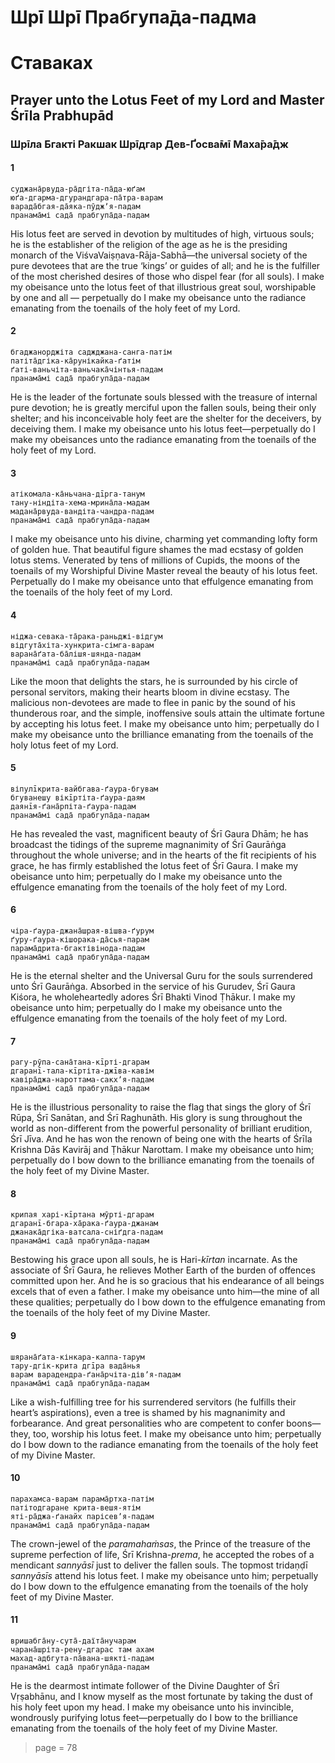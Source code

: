 # Шрī Шрī Прабгупа̄да-падма
# Ставаках

## Prayer unto the Lotus Feet of my Lord and Master Śrīla Prabhupād

### Шрīла Бгакті Ракшак Шрīдгар Дев-Ґосва̄мī Маха̄ра̄дж

#### 1

    суджана̄рвуда-ра̄дгіта-па̄да-юґам
    юґа-дгарма-дгурандгара-па̄тра-варам
    варада̄бгая-да̄яка-пӯджʼя-падам
    пранама̄мі сада̄ прабгупа̄да-падам

His lotus feet are served in devotion by multitudes of high, virtuous souls; he is the establisher of the religion of the age as he is the presiding monarch of the ViśvaVaiṣṇava-Rāja-Sabhā—the universal society of the pure devotees that are the true ‘kings’ or guides of all; and he is the fulfiller of the most cherished desires of those who dispel fear (for all souls). I make my obeisance unto the lotus feet of that illustrious great soul, worshipable by one and all — perpetually do I make my obeisance unto the radiance emanating from the toenails of the holy feet of my Lord.

#### 2

    бгаджанорджіта саджджана-санга-патім
    патіта̄дгіка-ка̄рунікайка-ґатім
    ґаті-ваньчіта-ваньчака̄чінтья-падам
    пранама̄мі сада̄ прабгупа̄да-падам

He is the leader of the fortunate souls blessed with the treasure of internal pure devotion; he is greatly merciful upon the fallen souls, being their only shelter; and his inconceivable holy feet are the shelter for the deceivers, by deceiving them. I make my obeisance unto his lotus feet—perpetually do I make my obeisances unto the radiance emanating from the toenails of the holy feet of my Lord.

#### 3

    атікомала-ка̄ньчана-дīрга-танум
    тану-ніндіта-хема-мрина̄ла-мадам
    мадана̄рвуда-вандіта-чандра-падам
    пранама̄мі сада̄ прабгупа̄да-падам

I make my obeisance unto his divine, charming yet commanding lofty form of golden hue. That beautiful figure shames the mad ecstasy of golden lotus stems. Venerated by tens of millions of Cupids, the moons of the toenails of my Worshipful Divine Master reveal the beauty of his lotus feet. Perpetually do I make my obeisance unto that effulgence emanating from the toenails of the holy feet of my Lord.

#### 4

    ніджа-севака-та̄рака-раньджі-відгум
    відгута̄хіта-хункрита-сімга-варам
    варана̄ґата-ба̄лішя-шянда-падам
    пранама̄мі сада̄ прабгупа̄да-падам

Like the moon that delights the stars, he is surrounded by his circle of personal servitors, making their hearts bloom in divine ecstasy. The malicious non-devotees are made to flee in panic by the sound of his thunderous roar, and the simple, inoffensive souls attain the ultimate fortune by accepting his lotus feet. I make my obeisance unto him; perpetually do I make my obeisance unto the brilliance emanating from the toenails of the holy lotus feet of my Lord.

#### 5

    віпулīкрита-вайбгава-ґаура-бгувам
    бгуванешу вікīртіта-ґаура-даям
    даянīя-ґана̄рпіта-ґаура-падам
    пранама̄мі сада̄ прабгупа̄да-падам

He has revealed the vast, magnificent beauty of Śrī Gaura Dhām; he has broadcast the tidings of the supreme magnanimity of Śrī Gaurāṅga throughout the whole universe; and in the hearts of the fit recipients of his grace, he has firmly established the lotus feet of Śrī Gaura. I make my obeisance unto him; perpetually do I make my obeisance unto the effulgence emanating from the toenails of the holy feet of my Lord.

#### 6

    чіра-ґаура-джана̄шрая-вішва-ґурум
    ґуру-ґаура-кішорака-да̄сья-парам
    парама̄дрита-бгактівінода-падам
    пранама̄мі сада̄ прабгупа̄да-падам

He is the eternal shelter and the Universal Guru for the souls surrendered unto Śrī Gaurāṅga. Absorbed in the service of his Gurudev, Śrī Gaura Kiśora, he wholeheartedly adores Śrī Bhakti Vinod Ṭhākur. I make my obeisance unto him; perpetually do I make my obeisance unto the effulgence emanating from the toenails of the holy feet of my Lord.

#### 7

    рагу-рӯпа-сана̄тана-кīрті-дгарам
    дгаранī-тала-кīртіта-джīва-кавім
    кавіра̄джа-нароттама-сакхʼя-падам
    пранама̄мі сада̄ прабгупа̄да-падам

He is the illustrious personality to raise the flag that sings the glory of Śrī Rūpa, Śrī Sanātan, and Śrī Raghunāth. His glory is sung throughout the world as non-different from the powerful personality of brilliant erudition, Śrī Jīva. And he has won the renown of being one with the hearts of Śrīla Krishna Dās Kavirāj and Ṭhākur Narottam. I make my obeisance unto him; perpetually do I bow down to the brilliance emanating from the toenails of the holy feet of my Divine Master.

#### 8

    крипая харі-кīртана мӯрті-дгарам
    дгаранī-бгара-ха̄рака-ґаура-джанам
    джанака̄дгіка-ватсала-сніґдга-падам
    пранама̄мі сада̄ прабгупа̄да-падам

Bestowing his grace upon all souls, he is Hari-*kīrtan* incarnate. As the associate of Śrī Gaura, he relieves Mother Earth of the burden of offences committed upon her. And he is so gracious that his endearance of all beings excels that of even a father. I make my obeisance unto him—the mine of all these qualities; perpetually do I bow down to the effulgence emanating from the toenails of the holy feet of my Divine Master.

#### 9

    шярана̄ґата-кінкара-калпа-тарум
    тару-дгік-крита дгīра вада̄нья
    варам варадендра-ґана̄рчіта-дівʼя-падам
    пранама̄мі сада̄ прабгупа̄да-падам

Like a wish-fulfilling tree for his surrendered servitors (he fulfills their heart’s aspirations), even a tree is shamed by his magnanimity and forbearance. And great personalities who are competent to confer boons—they, too, worship his lotus feet. I make my obeisance unto him; perpetually do I bow down to the radiance emanating from the toenails of the holy feet of my Divine Master.

#### 10

    парахамса-варам парама̄ртха-патім
    патітодгаране крита-вешя-ятім
    яті-ра̄джа-ґанайх парісевʼя-падам
    пранама̄мі сада̄ прабгупа̄да-падам

The crown-jewel of the *paramahaṁsas*, the Prince of the treasure of the supreme perfection of life, Śrī Krishna-*prema*, he accepted the robes of a mendicant *sannyāsī* just to deliver the fallen souls. The topmost tridaṇḍī *sannyāsīs* attend his lotus feet. I make my obeisance unto him; perpetually do I bow down to the effulgence emanating from the toenails of the holy feet of my Divine Master.

#### 11

    вришабга̄ну-сута̄-даїта̄нучарам
    чарана̄шріта-рену-дгарас там ахам
    махад-адбгута-па̄вана-шякті-падам
    пранама̄мі сада̄ прабгупа̄да-падам

He is the dearmost intimate follower of the Divine Daughter of Śrī Vṛṣabhānu, and I know myself as the most fortunate by taking the dust of his holy feet upon my head. I make my obeisance unto his invincible, wondrously purifying lotus feet—perpetually do I bow to the brilliance emanating from the toenails of the holy feet of my Divine Master.


> page = 78